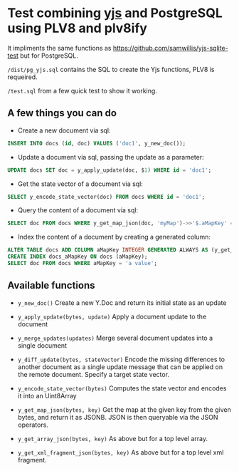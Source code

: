 # Test combining [yjs](https://github.com/yjs/yjs) and PostgreSQL using PLV8 and plv8ify

It impliments the same functions as https://github.com/samwillis/yjs-sqlite-test but for PostgreSQL.

`/dist/pg_yjs.sql` contains the SQL to create the Yjs functions, PLV8 is requeired.

`/test.sql` from a few quick test to show it working.

## A few things you can do

- Create a new document via sql:

```sql
INSERT INTO docs (id, doc) VALUES ('doc1', y_new_doc());
```

- Update a document via sql, passing the update as a parameter:

```sql
UPDATE docs SET doc = y_apply_update(doc, $1) WHERE id = 'doc1';
```

- Get the state vector of a document via sql:

```sql
SELECT y_encode_state_vector(doc) FROM docs WHERE id = 'doc1';
```

- Query the content of a document via sql:

```sql
SELECT doc FROM docs WHERE y_get_map_json(doc, 'myMap')->>'$.aMapKey' = 'a value';
```

- Index the content of a document by creating a generated column:
  
```sql
ALTER TABLE docs ADD COLUMN aMapKey INTEGER GENERATED ALWAYS AS (y_get_map_json(doc, 'myMap')->>'aMapKey') STORED;
CREATE INDEX docs_aMapKey ON docs (aMapKey);
SELECT doc FROM docs WHERE aMapKey = 'a value';
```

## Available functions

- `y_new_doc()`
  Create a new Y.Doc and return its initial state as an update

- `y_apply_update(bytes, update)`
  Apply a document update to the document

- `y_merge_updates(updates)`
  Merge several document updates into a single document

- `y_diff_update(bytes, stateVector)`
  Encode the missing differences to another document as a single update message 
  that can be applied on the remote document. Specify a target state vector.

- `y_encode_state_vector(bytes)`
  Computes the state vector and encodes it into an Uint8Array

- `y_get_map_json(bytes, key)`
  Get the map at the given key from the given bytes, and return it as JSONB.
  JSON is then queryable via the JSON operators.

- `y_get_array_json(bytes, key)`
  As above but for a top level array.

- `y_get_xml_fragment_json(bytes, key)`
  As above but for a top level xml fragment.
